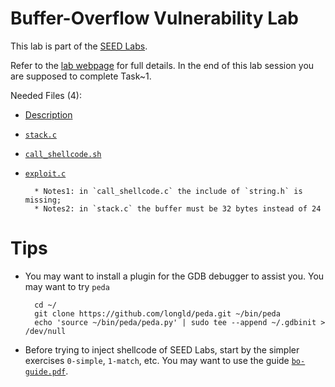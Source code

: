 # Buffer-Overflow Vulnerability Lab

This lab is part of the [SEED Labs](http://www.cis.syr.edu/~wedu/seed/). 

Refer to the [lab webpage](http://www.cis.syr.edu/~wedu/seed/Labs_12.04/Software/Buffer_Overflow/) for full details. In the end of this lab session you are supposed to complete Task~1.

Needed Files (4): 

- [Description](http://www.cis.syr.edu/~wedu/seed/Labs_12.04/Software/Buffer_Overflow/Buffer_Overflow.pdf)
- [`stack.c`](http://www.cis.syr.edu/~wedu/seed/Labs_12.04/Software/Buffer_Overflow/files/stack.c)
- [`call_shellcode.sh`](http://www.cis.syr.edu/~wedu/seed/Labs_12.04/Software/Buffer_Overflow/files/call_shellcode.c)
- [`exploit.c`](http://www.cis.syr.edu/~wedu/seed/Labs_12.04/Software/Buffer_Overflow/files/exploit.c)

		* Notes1: in `call_shellcode.c` the include of `string.h` is missing; 
		* Notes2: in `stack.c` the buffer must be 32 bytes instead of 24

# Tips

- You may want to install a plugin for the GDB debugger to assist you. You may want to try `peda`

		cd ~/
		git clone https://github.com/longld/peda.git ~/bin/peda
		echo 'source ~/bin/peda/peda.py' | sudo tee --append ~/.gdbinit > /dev/null

- Before trying to inject shellcode of SEED Labs, start by the simpler exercises `0-simple`, `1-match`, etc. You may want to use the guide [`bo-guide.pdf`](bo-guide.pdf).